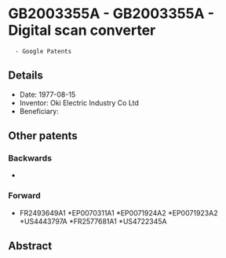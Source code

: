 # GB2003355A - GB2003355A - Digital scan converter 
      - Google Patents

## Details

* Date: 1977-08-15
* Inventor: Oki Electric Industry Co Ltd
* Beneficiary: 
## Other patents

### Backwards
 * 
### Forward
 * FR2493649A1
 *EP0070311A1
 *EP0071924A2
 *EP0071923A2
 *US4443797A
 *FR2577681A1
 *US4722345A
## Abstract


